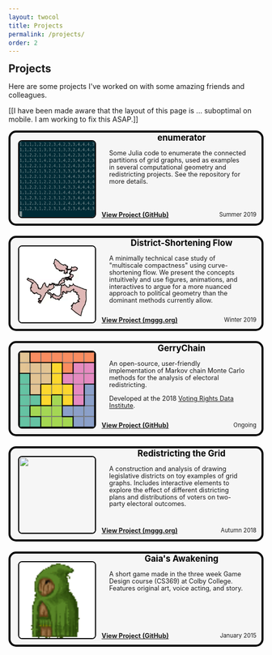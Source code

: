 ```yaml
---
layout: twocol
title: Projects
permalink: /projects/
order: 2
---
```



<h2 style="margin-bottom: 7px; margin-top:10px" >  Projects </h2>


Here are some projects I've worked on with some amazing friends and colleagues.

[[I have been made aware that the layout of this page is ... suboptimal on mobile. I am working to fix this ASAP.]]


<div style="border: 4px solid black;border-radius: 15px; background: #f6f6f6; position:relative;min-height: 180px">
    <div style="width: 165px; height:150px; float: left; position: absolute; top: 0; bottom: 0; margin: auto;">
        <img src="/assets/images/enumerator.gif" width="150" height="150" style="border-radius: 5%; border: solid black 2px; transform: translate(15px,0px);" />
    </div>
	<div style="margin-left: 180px;padding: 15px; padding-top:0px">
	    <h2 style="font-size:1.2em; margin-top:0px; text-align:center; word-break: break-all; hyphens: auto; color:$text-color">
	    	<a href="https://github.com/zschutzman/emumerator/" style="color: black; text-decoration: none;" >
	    	enumerator
	    </a>
	    </h2>
	    <p style="color: $text-color; margin-left: 0px; margin-top: 5px; margin-right: 15px; margin-bottom: 10px; font-size: 0.9em; line-height: 110%;">
	        Some Julia code to enumerate the connected partitions of grid graphs, used as examples in several computational geometry and redistricting projects.  See the repository for more details.
	   		<br/><br/>
	        <a href="https://github.com/zschutzman/emumerator/" style="float: left; position:absolute; bottom:10px; left:180px"><b>
	        	View Project (GitHub)
	        </b></a>
	        <span style="float: right; font-size: .9em; position:absolute; bottom:10px; right: 10px;">
	        Summer 2019
	    </span>
	    </p>
	</div>
</div>
<!-- </div> -->
<div style="margin:20px"></div>






<div style="border: 4px solid black;border-radius: 15px; background: #f6f6f6; position:relative;min-height: 180px">
    <div style="width: 165px; height:150px; float: left; position: absolute; top: 0; bottom: 0; margin: auto;">
        <img src="/assets/images/csfgif.gif" width="150" height="150" style="border-radius: 5%; border: solid black 2px; transform: translate(15px,0px);" />
    </div>
	<div style="margin-left: 180px;padding: 15px; padding-top:0px">
	    <h2 style="font-size:1.2em; margin-top:0px; text-align:center; word-break: break-all; hyphens: auto; color:$text-color">
	    	<a href="https://mggg.org/distflow/" style="color: black; text-decoration: none;" >
	    	District-Shortening Flow
	    </a>
	    </h2>
	    <p style="color: $text-color; margin-left: 0px; margin-top: 5px; margin-right: 15px; margin-bottom: 10px; font-size: 0.9em; line-height: 110%;">
	        A minimally technical case study of "multiscale compactness" using curve-shortening flow. We present the concepts intuitively and use 
	        figures, animations, and interactives to argue for a more nuanced approach to political geometry than the dominant methods currently 
	        allow.
	   		<br/><br/>
	        <a href="https://mggg.org/distflow/" style="float: left; position:absolute; bottom:10px; left:180px"><b>
	        	View Project (mggg.org)
	        </b></a>
	        <span style="float: right; font-size: .9em; position:absolute; bottom:10px; right: 10px;">
	        Winter 2019
	    </span>
	    </p>
	</div>
</div>
<!-- </div> -->
<div style="margin:20px"></div>

<div style="border: 4px solid black;border-radius: 15px; background: #f6f6f6; position:relative;min-height: 180px">
    <div style="width: 165px; height:150px; float: left; position: absolute; top: 0; bottom: 0; margin: auto;">
        <img src="/assets/images/mcmcgif.gif" width="150" height="150" style="border-radius: 5%; border: solid black 2px; transform: translate(15px,0px);" />
    </div>
	<div style="margin-left: 180px;padding: 15px; padding-top:0px">
	    <h2 style="font-size:1.2em; margin-top:0px; text-align:center; word-break: break-all; hyphens: auto; color:$text-color">
	    	<a href="https://www.github.com/mggg/gerrychain/" style="color: black; text-decoration: none;" >
	    	GerryChain
	    </a>
	    </h2>
	    <p style="color: $text-color; margin-left: 0px; margin-top: 5px; margin-right: 15px; margin-bottom: 10px; font-size: 0.9em; line-height: 110%;">
	        An open-source, user-friendly implementation of Markov chain Monte Carlo methods for the analysis of electoral redistricting. 
<br /> <br />
	        Developed at the 2018 
	        <a href="gerrydata.org"> Voting Rights Data Institute</a>.
	   		<br/>
	        <a href="https://www.github.com/mggg/gerrychain/" style="float: left; position:absolute; bottom:10px; left:180px"><b>
	        	View Project (GitHub)
	        </b></a>
	        <span style="float: right; font-size: .9em; position:absolute; bottom:10px; right: 10px;">
	        Ongoing
	    </span>
	    </p>
	</div>
</div>
<!-- </div> -->
<div style="margin:20px"></div>
<!-- <div style="border: 4px solid black; border-radius: 6px; padding: 25px">
	<h1> GERRYMANDERING? </h1> -->
<div style="border: 4px solid black;border-radius: 15px; background: #f6f6f6; position:relative;min-height: 180px">
    <div style="width: 165px; height:150px; float: left; position: absolute; top: 0; bottom: 0; margin: auto;">
        <img src="/assets/images/metagraph_small.gif" width="150" height="150" style="border-radius: 5%; border: solid black 2px; transform: translate(15px,0px);" />
    </div>
	<div style="margin-left: 180px;padding: 15px; padding-top:0px">
	    <h2 style="font-size:1.2em; margin-top:0px; text-align:center; word-break: break-all; hyphens: auto; color:$text-color">
	    	<a href="https://mggg.org/metagraph" style="color: black; text-decoration: none;" >
	    	Redistricting the Grid
	    </a>
	    </h2>
	    <p style="color: $text-color; margin-left: 0px; margin-top: 5px; margin-right: 15px; margin-bottom: 10px; font-size: 0.9em; line-height: 110%;">
	        A construction and analysis of drawing legislative districts on toy examples of grid graphs.  Includes interactive elements to explore the effect of different districting plans and distributions of voters on two-party electoral outcomes.
	   		<br/>
	        <a href="https://mggg.org/metagraph" style="float: left; position:absolute; bottom:10px; left:180px"><b>
	        	View Project (mggg.org)
	        </b></a>
	        <span style="float: right; font-size: .9em; position:absolute; bottom:10px; right: 10px;">
	        Autumn 2018
	    </span>
	    </p>
	</div>
</div>
<!-- </div> -->
<div style="margin:20px"></div>

<div style="border: 4px solid black;border-radius: 15px; background: #f6f6f6; position:relative;min-height: 180px">
    <div style="width: 165px; height:150px; float: left; position: absolute; top: 0; bottom: 0; margin: auto;">
        <img src="/assets/images/wizardquest.gif" width="150" height="150" style="border-radius: 5%; border: solid black 2px; transform: translate(15px,0px);" />
    </div>
	<div style="margin-left: 180px;padding: 15px; padding-top:0px">
	    <h2 style="font-size:1.2em; margin-top:0px; text-align:center; word-break: break-all; hyphens: auto; color:$text-color">
	    	<a href="https://github.com/zschutzman/wizard_quest" style="color: black; text-decoration: none;" >Gaia's Awakening</a>
	    </h2>
	    <p style="color: $text-color; margin-left: 0px; margin-top: 5px; margin-right: 15px; margin-bottom: 10px; font-size: 0.9em; line-height: 110%;">
	        A short game made in the three week Game Design course (CS369) at Colby College.  Features original art, voice acting, and story.
	        <br/><br/>
	        <a href="https://github.com/zschutzman/wizard_quest" style="float: left; position:absolute; bottom:10px; left:180px"><b>
	        	View Project (GitHub)
	        </b></a>
	        <span style="float: right; font-size: .9em; position:absolute; bottom:10px; right: 10px">
	        January 2015
	    </span>
	    </p>
	</div>
</div>
